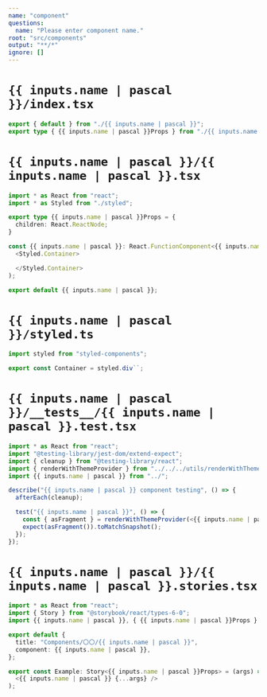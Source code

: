 ```yaml
---
name: "component"
questions:
  name: "Please enter component name."
root: "src/components"
output: "**/*"
ignore: []
---
```


# `{{ inputs.name | pascal }}/index.tsx`

```typescript
export { default } from "./{{ inputs.name | pascal }}";
export type { {{ inputs.name | pascal }}Props } from "./{{ inputs.name | pascal }}";

```

# `{{ inputs.name | pascal }}/{{ inputs.name | pascal }}.tsx`

```typescript
import * as React from "react";
import * as Styled from "./styled";

export type {{ inputs.name | pascal }}Props = {
  children: React.ReactNode;
}

const {{ inputs.name | pascal }}: React.FunctionComponent<{{ inputs.name | pascal }}Props> = () => (
  <Styled.Container>

  </Styled.Container>
);

export default {{ inputs.name | pascal }};

```

# `{{ inputs.name | pascal }}/styled.ts`

```typescript
import styled from "styled-components";

export const Container = styled.div``;
```

# `{{ inputs.name | pascal }}/__tests__/{{ inputs.name | pascal }}.test.tsx`

```typescript
import * as React from "react";
import "@testing-library/jest-dom/extend-expect";
import { cleanup } from "@testing-library/react";
import { renderWithThemeProvider } from "../../../utils/renderWithThemeProvider";
import {{ inputs.name | pascal }} from "../";

describe("{{ inputs.name | pascal }} component testing", () => {
  afterEach(cleanup);

  test("{{ inputs.name | pascal }}", () => {
    const { asFragment } = renderWithThemeProvider(<{{ inputs.name | pascal }} />);
    expect(asFragment()).toMatchSnapshot();
  });
});

```

# `{{ inputs.name | pascal }}/{{ inputs.name | pascal }}.stories.tsx`

```typescript
import * as React from "react";
import { Story } from "@storybook/react/types-6-0";
import {{ inputs.name | pascal }}, { {{ inputs.name | pascal }}Props } from "./{{ inputs.name | pascal }}";

export default {
  title: "Components/〇〇/{{ inputs.name | pascal }}",
  component: {{ inputs.name | pascal }},
};

export const Example: Story<{{ inputs.name | pascal }}Props> = (args) => (
  <{{ inputs.name | pascal }} {...args} />
);
```
